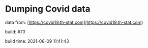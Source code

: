 Dumping Covid data
==================
                        
data from: [https://covid19.th-stat.com](https://covid19.th-stat.com)

build: #73

build time: 2021-08-09 11:41:43
